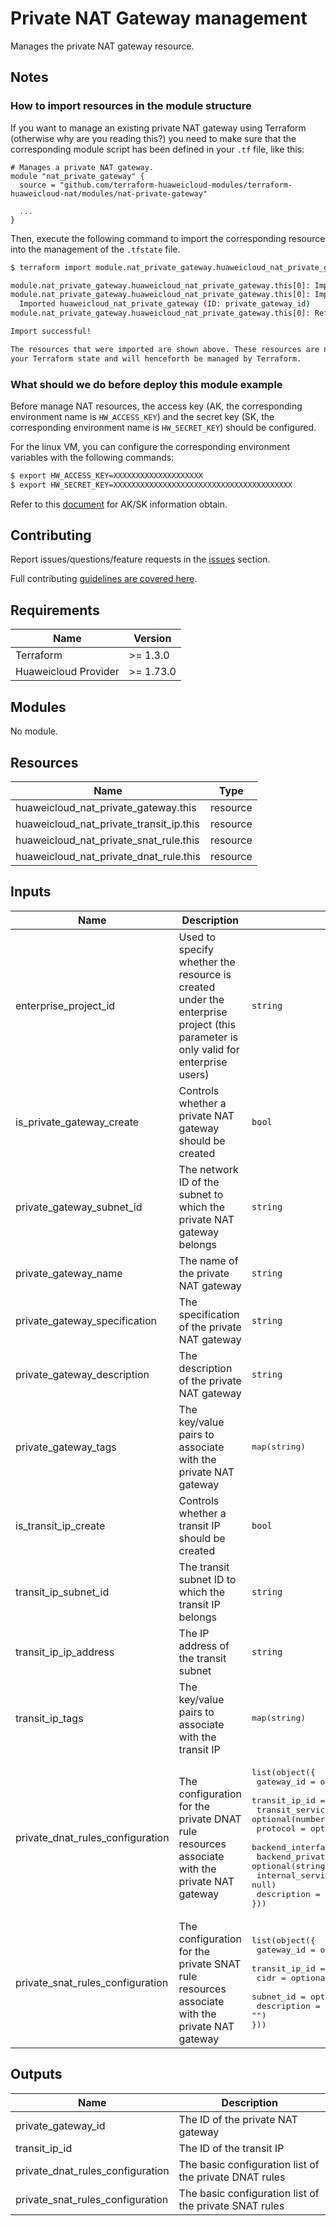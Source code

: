 # Private NAT Gateway management

Manages the private NAT gateway resource.

## Notes

### How to import resources in the module structure

If you want to manage an existing private NAT gateway using Terraform (otherwise why are you reading this?) you need to
make sure that the corresponding module script has been defined in your `.tf` file, like this:

```hcl
# Manages a private NAT gateway.
module "nat_private_gateway" {
  source = "github.com/terraform-huaweicloud-modules/terraform-huaweicloud-nat/modules/nat-private-gateway"

  ...
}
```

Then, execute the following command to import the corresponding resource into the management of the `.tfstate` file.

```bash
$ terraform import module.nat_private_gateway.huaweicloud_nat_private_gateway.this[0] "private_gateway_id"

module.nat_private_gateway.huaweicloud_nat_private_gateway.this[0]: Importing from ID "private_gateway_id"...
module.nat_private_gateway.huaweicloud_nat_private_gateway.this[0]: Import complete!
  Imported huaweicloud_nat_private_gateway (ID: private_gateway_id)
module.nat_private_gateway.huaweicloud_nat_private_gateway.this[0]: Refreshing state... (ID: private_gateway_id)

Import successful!

The resources that were imported are shown above. These resources are now in
your Terraform state and will henceforth be managed by Terraform.
```

### What should we do before deploy this module example

Before manage NAT resources, the access key (AK, the corresponding environment name is `HW_ACCESS_KEY`) and the secret key (SK, the corresponding environment name is `HW_SECRET_KEY`) should be configured.

For the linux VM, you can configure the corresponding environment variables with the following commands:

```bash
$ export HW_ACCESS_KEY=XXXXXXXXXXXXXXXXXXXX
$ export HW_SECRET_KEY=XXXXXXXXXXXXXXXXXXXXXXXXXXXXXXXXXXXXXXXX
```

Refer to this [document](https://support.huaweicloud.com/intl/en-us/devg-apisign/api-sign-provide-aksk.html) for AK/SK information obtain.

## Contributing

Report issues/questions/feature requests in the [issues](https://github.com/terraform-huaweicloud-modules/terraform-huaweicloud-nat/issues/new)
section.

Full contributing [guidelines are covered here](../../.github/how_to_contribute.md).

## Requirements

| Name | Version |
|------|---------|
| Terraform | >= 1.3.0 |
| Huaweicloud Provider | >= 1.73.0 |

## Modules

No module.

## Resources

| Name | Type |
|------|------|
| huaweicloud_nat_private_gateway.this | resource |
| huaweicloud_nat_private_transit_ip.this | resource |
| huaweicloud_nat_private_snat_rule.this | resource |
| huaweicloud_nat_private_dnat_rule.this | resource |

## Inputs

<!-- markdownlint-disable MD013 -->
| Name | Description | Type | Default | Required |
|------|-------------|------|:-------:|:--------:|
| enterprise_project_id | Used to specify whether the resource is created under the enterprise project (this parameter is only valid for enterprise users) | `string` | `""` | N |
| is_private_gateway_create | Controls whether a private NAT gateway should be created | `bool` | `true` | N |
| private_gateway_subnet_id | The network ID of the subnet to which the private NAT gateway belongs | `string` | `""` | Y (Unless is_private_gateway_create is specified as false) |
| private_gateway_name | The name of the private NAT gateway | `string` | `""` | Y (Unless is_private_gateway_create is specified as false) |
| private_gateway_specification | The specification of the private NAT gateway | `string` | `""` | Y (Unless is_private_gateway_create is specified as false) |
| private_gateway_description | The description of the private NAT gateway | `string` | `""` | N |
| private_gateway_tags | The key/value pairs to associate with the private NAT gateway | <pre>map(string)</pre> | <pre>{}</pre> | N |
| is_transit_ip_create | Controls whether a transit IP should be created | `bool` | `true` | N |
| transit_ip_subnet_id | The transit subnet ID to which the transit IP belongs | `string` | `""` | Y (Unless is_transit_ip_create is specified as false) |
| transit_ip_ip_address | The IP address of the transit subnet | `string` | `""` | N |
| transit_ip_tags | The key/value pairs to associate with the transit IP | <pre>map(string)</pre> | <pre>{}</pre> | N |
| private_dnat_rules_configuration | The configuration for the private DNAT rule resources associate with the private NAT gateway | <pre>list(object({<br>  gateway_id            = optional(string, "")<br>  transit_ip_id         = optional(string, "")<br>  transit_service_port  = optional(number, null)<br>  protocol              = optional(string, "")<br>  backend_interface_id  = optional(string, "")<br>  backend_private_ip    = optional(string, "")<br>  internal_service_port = optional(number, null)<br>  description           = optional(string, "")<br>}))</pre> | <pre>[]</pre> | N |
| private_snat_rules_configuration | The configuration for the private SNAT rule resources associate with the private NAT gateway | <pre>list(object({<br>  gateway_id    = optional(string, "")<br>  transit_ip_id = optional(string, "")<br>  cidr          = optional(string, "")<br>  subnet_id     = optional(string, "")<br>  description   = optional(string, "")<br>}))</pre> | <pre>[]</pre> | N |
<!-- markdownlint-enable MD013 -->

## Outputs

| Name | Description |
|------|-------------|
| private_gateway_id | The ID of the private NAT gateway |
| transit_ip_id | The ID of the transit IP |
| private_dnat_rules_configuration | The basic configuration list of the private DNAT rules |
| private_snat_rules_configuration | The basic configuration list of the private SNAT rules |
